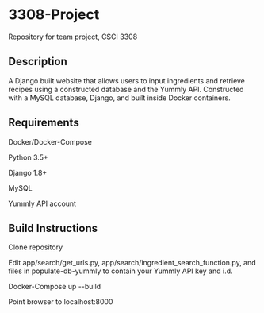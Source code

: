 # 3308-Project
Repository for team project, CSCI 3308


## Description
A Django built website that allows users to input ingredients and retrieve recipes using a constructed database and the Yummly API. Constructed with a MySQL database, Django, and built inside Docker containers.

## Requirements
Docker/Docker-Compose

Python 3.5+

Django 1.8+

MySQL

Yummly API account

## Build Instructions
Clone repository

Edit app/search/get_urls.py, app/search/ingredient_search_function.py, and files in populate-db-yummly to contain your Yummly API key and i.d.

Docker-Compose up --build

Point browser to localhost:8000
